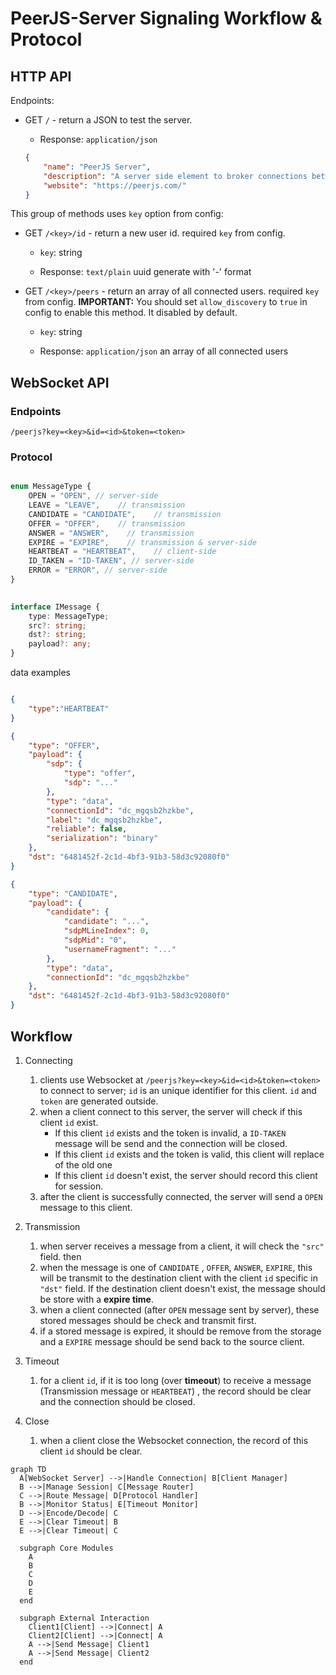 # PeerJS-Server Signaling Workflow & Protocol


## HTTP API

Endpoints:

- GET `/` - return a JSON to test the server.

  - Response: `application/json`

  ```json
  {
      "name": "PeerJS Server",
      "description": "A server side element to broker connections between PeerJS clients.",
      "website": "https://peerjs.com/"
  }
  ```

This group of methods uses `key` option from config:

- GET `/<key>/id` - return a new user id. required `key` from config.

  - `key`: string

  - Response: `text/plain` uuid generate with '-' format

- GET `/<key>/peers` - return an array of all connected users. required `key` from config. **IMPORTANT:** You should set `allow_discovery` to `true` in config to enable this method. It disabled by default.

  - `key`: string

  - Response: `application/json` an array of all connected users


## WebSocket API

### Endpoints

`/peerjs?key=<key>&id=<id>&token=<token>`

### Protocol

```typescript

enum MessageType {
    OPEN = "OPEN", // server-side
    LEAVE = "LEAVE",    // transmission
    CANDIDATE = "CANDIDATE",    // transmission
    OFFER = "OFFER",    // transmission
    ANSWER = "ANSWER",    // transmission
    EXPIRE = "EXPIRE",    // transmission & server-side
    HEARTBEAT = "HEARTBEAT",    // client-side
    ID_TAKEN = "ID-TAKEN", // server-side
    ERROR = "ERROR", // server-side
}
 

interface IMessage {
    type: MessageType;
    src?: string;
    dst?: string;
    payload?: any;
}

```

data examples

```json

{
    "type":"HEARTBEAT"
}

{
    "type": "OFFER",
    "payload": {
        "sdp": {
            "type": "offer",
            "sdp": "..."
        },
        "type": "data",
        "connectionId": "dc_mgqsb2hzkbe",
        "label": "dc_mgqsb2hzkbe",
        "reliable": false,
        "serialization": "binary"
    },
    "dst": "6481452f-2c1d-4bf3-91b3-58d3c92080f0"
}

{
    "type": "CANDIDATE",
    "payload": {
        "candidate": {
            "candidate": "...",
            "sdpMLineIndex": 0,
            "sdpMid": "0",
            "usernameFragment": "..."
        },
        "type": "data",
        "connectionId": "dc_mgqsb2hzkbe"
    },
    "dst": "6481452f-2c1d-4bf3-91b3-58d3c92080f0"
}
```


## Workflow

1. Connecting
   1.  clients use Websocket at `/peerjs?key=<key>&id=<id>&token=<token>` to connect to server; `id` is an unique identifier for this client. `id` and `token` are generated outside.
   2.  when a client connect to this server, the server will check if this client `id` exist. 
       - If this client `id`  exists and the token is invalid, a `ID-TAKEN` message will be send and the connection will be closed. 
       - If this client `id` exists and the token is valid, this client will replace of the old one
       - If this client `id`  doesn't exist, the server should record this client for session.
   3.  after the client is successfully connected, the server will send a `OPEN` message to this client.
2. Transmission
   1. when server receives a message from a client, it will check the `"src"` field. then 
   2. when the message is one of `CANDIDATE` , `OFFER`, `ANSWER`, `EXPIRE`, this will be transmit to the destination client with the client `id` specific in  `"dst"`  field. If the destination client doesn't exist, the message should be store with a **expire time**.
   3. when a client connected (after `OPEN` message sent by server), these stored messages should be check and transmit first.
   4. if a stored message is expired, it should be remove from the storage and a `EXPIRE` message should be send back to the source client.

3. Timeout
   1. for a client `id`, if it is too long (over **timeout**) to receive a message (Transmission message or `HEARTBEAT`) , the record should be clear and the connection should be closed.

4. Close
   1. when a client close the Websocket connection, the record of this client `id` should be clear.


```mermaid
graph TD
  A[WebSocket Server] -->|Handle Connection| B[Client Manager]
  B -->|Manage Session| C[Message Router]
  C -->|Route Message| D[Protocol Handler]
  B -->|Monitor Status| E[Timeout Monitor]
  D -->|Encode/Decode| C
  E -->|Clear Timeout| B
  E -->|Clear Timeout| C

  subgraph Core Modules
    A
    B
    C
    D
    E
  end

  subgraph External Interaction
    Client1[Client] -->|Connect| A
    Client2[Client] -->|Connect| A
    A -->|Send Message| Client1
    A -->|Send Message| Client2
  end

```